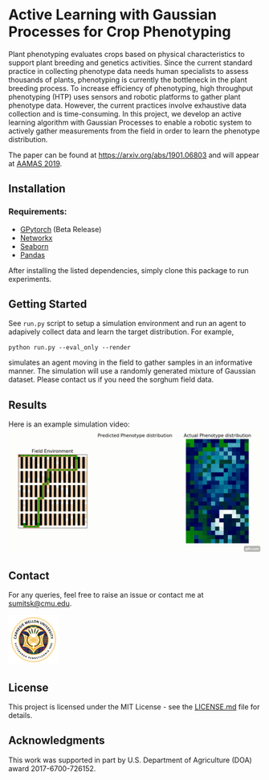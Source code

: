 # Active Learning with Gaussian Processes for Crop Phenotyping
Plant phenotyping evaluates crops based on physical characteristics to support plant breeding and genetics activities. Since the current standard practice in collecting phenotype data needs human specialists to assess thousands of plants, phenotyping is currently the bottleneck in the plant breeding process. To increase efficiency of phenotyping, high throughput phenotyping (HTP) uses sensors and robotic platforms to gather plant phenotype data. However, the current practices involve exhaustive data collection and is time-consuming. In this project, we develop an active learning algorithm with Gaussian Processes to enable a robotic system to actively gather measurements from the field in order to learn the phenotype distribution. 

The paper can be found at https://arxiv.org/abs/1901.06803 and will appear at [AAMAS 2019](http://aamas2019.encs.concordia.ca/).

## Installation

### Requirements: 
* [GPytorch](https://github.com/cornellius-gp/gpytorch) (Beta Release)
* [Networkx](https://networkx.github.io/)
* [Seaborn](https://seaborn.pydata.org/)
* [Pandas](https://pandas.pydata.org/)

After installing the listed dependencies, simply clone this package to run experiments.

## Getting Started

See `run.py` script to setup a simulation environment and run an agent to adapively collect data and learn the target distribution. For example, 

```
python run.py --eval_only --render
```
simulates an agent moving in the field to gather samples in an informative manner. The simulation will use a randomly generated mixture of Gaussian dataset. Please contact us if you need the sorghum field data. 

## Results
Here is an example simulation video:
![Active Learing and Planning](imgs/ipp.gif)


## Contact

For any queries, feel free to raise an issue or contact me at sumitsk@cmu.edu.

<!-- <img width="100" src=https://www.cmu.edu/marcom/brand-standards/images/logos-colors-type/full-color-seal-min.png /> -->
![](imgs/cmu_logo2.png)

## License

This project is licensed under the MIT License - see the [LICENSE.md](LICENSE.md) file for details.

## Acknowledgments

This work was supported in part by U.S. Department of Agriculture
(DOA) award 2017-6700-726152.
